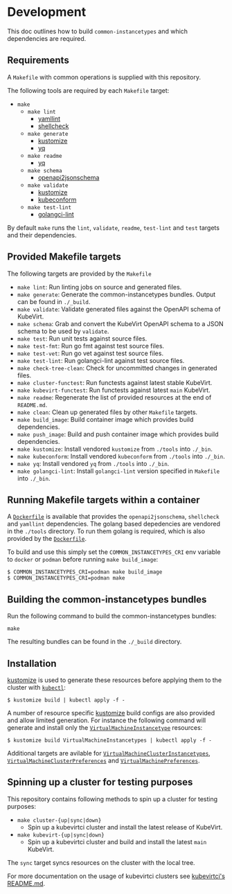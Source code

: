 # Development

This doc outlines how to build `common-instancetypes` and which dependencies are required.

## Requirements

A `Makefile` with common operations is supplied with this repository.

The following tools are required by each `Makefile` target:

* `make`
  * `make lint`
    * [yamllint](https://github.com/adrienverge/yamllint)
    * [shellcheck](https://github.com/koalaman/shellcheck)
  * `make generate`
    * [kustomize](https://kustomize.io/)
    * [yq](https://github.com/mikefarah/yq)
  * `make readme`
    * [yq](https://github.com/mikefarah/yq)
  * `make schema`
    * [openapi2jsonschema](https://github.com/instrumenta/openapi2jsonschema)
  * `make validate`
    * [kustomize](https://kustomize.io/)
    * [kubeconform](https://github.com/yannh/kubeconform)
  * `make test-lint`
    * [golangci-lint](https://golangci-lint.run/)

By default `make` runs the `lint`, `validate`, `readme`, `test-lint` and `test` targets and their dependencies.

## Provided Makefile targets

The following targets are provided by the `Makefile`

* `make lint`: Run linting jobs on source and generated files.
* `make generate`: Generate the common-instancetypes bundles. Output can be found in `./_build`.
* `make validate`: Validate generated files against the OpenAPI schema of KubeVirt.
* `make schema`: Grab and convert the KubeVirt OpenAPI schema to a JSON schema to be used by `validate`.
* `make test`: Run unit tests against source files.
* `make test-fmt`: Run go fmt against test source files.
* `make test-vet`: Run go vet against test source files.
* `make test-lint`: Run golangci-lint against test source files.
* `make check-tree-clean`: Check for uncommitted changes in generated files.
* `make cluster-functest`: Run functests against latest stable KubeVirt.
* `make kubevirt-functest`: Run functests against latest `main` KubeVirt.
* `make readme`: Regenerate the list of provided resources at the end of `README.md`.
* `make clean`: Clean up generated files by other `Makefile` targets.
* `make build_image`: Build container image which provides build dependencies.
* `make push_image`: Build and push container image which provides build dependencies.
* `make kustomize`: Install vendored `kustomize` from `./tools` into `./_bin`.
* `make kubeconform`: Install vendored `kubeconform` from `./tools` into `./_bin`.
* `make yq`: Install vendored `yq` from `./tools` into `./_bin`.
* `make golangci-lint`: Install `golangci-lint` version specified in `Makefile` into `./_bin`.

## Running Makefile targets within a container

A [`Dockerfile`](./Dockerfile) is available that provides the `openapi2jsonschema`, `shellcheck` and `yamllint` dependencies. The golang based depedencies are vendored in the `./tools` directory. To run them golang is required, which is also provided by the [`Dockerfile`](./Dockerfile).

To build and use this simply set the `COMMON_INSTANCETYPES_CRI` env variable to `docker` or `podman` before running `make build_image`:

```
$ COMMON_INSTANCETYPES_CRI=podman make build_image
$ COMMON_INSTANCETYPES_CRI=podman make
```

## Building the common-instancetypes bundles

Run the following command to build the common-instancetypes bundles:

```
make
```

The resulting bundles can be found in the `./_build` directory.

## Installation

[kustomize](https://kustomize.io/) is used to generate these resources before applying them to the cluster with [`kubectl`](https://kubernetes.io/docs/reference/kubectl/):

```
$ kustomize build | kubectl apply -f -
```

A number of resource specific [kustomize](https://kustomize.io/) build configs are also provided and allow limited generation. For instance the following command will generate and install only the [`VirtualMachineInstancetype`](http://kubevirt.io/api-reference/main/definitions.html#_v1alpha2_virtualmachineinstancetype) resources:

```
$ kustomize build VirtualMachineInstancetypes | kubectl apply -f -
```

Additional targets are avilable for [`VirtualMachineClusterInstancetypes`](http://kubevirt.io/api-reference/main/definitions.html#_v1alpha2_virtualmachineclusterinstancetype), [`VirtualMachineClusterPreferences`](http://kubevirt.io/api-reference/main/definitions.html#_v1alpha2_virtualmachineclusterpreference) and [`VirtualMachinePreferences`](http://kubevirt.io/api-reference/main/definitions.html#_v1alpha2_virtualmachinepreference).

## Spinning up a cluster for testing purposes

This repository contains following methods to spin up a cluster for testing purposes:

* `make cluster-{up|sync|down}`
  * Spin up a kubevirtci cluster and install the latest release of KubeVirt.
* `make kubevirt-{up|sync|down}`
  * Spin up a kubevirtci cluster and build and install the latest `main` KubeVirt.

The `sync` target syncs resources on the cluster with the local tree.

For more documentation on the usage of kubevirtci clusters see [kubevirtci's README.md](https://github.com/kubevirt/kubevirtci/blob/main/README.md).
